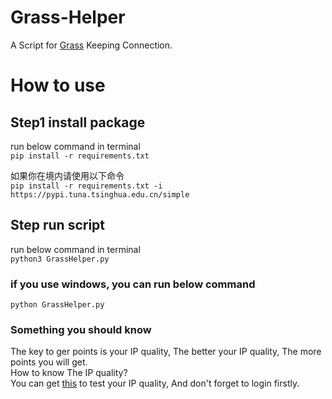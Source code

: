 # Grass-Helper
A Script for [Grass](https://app.getgrass.io/register/?referralCode=VcyYDWfkNEJ7zmA) Keeping Connection.

# How to use
## Step1 install package
run below command in terminal  
`pip install -r requirements.txt`  

如果你在境内请使用以下命令  
`pip install -r requirements.txt -i https://pypi.tuna.tsinghua.edu.cn/simple`


## Step run script    
run below command in terminal  
`python3 GrassHelper.py`
### if you use windows, you can run below command
`python GrassHelper.py`

### Something you should know
The key to ger points is your IP quality, The better your IP quality, The more points you will get.  
How to know The IP quality?   
You can get [this](https://api.getgrass.io/extension/device) to test your IP quality, And don't forget to login firstly.
